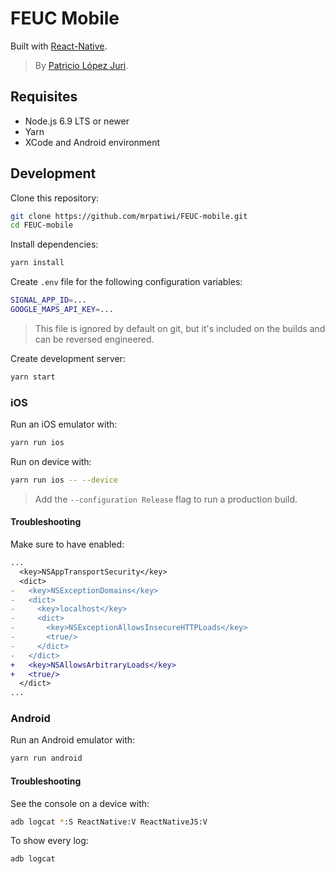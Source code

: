 # FEUC Mobile

Built with [React-Native](https://facebook.github.io/react-native/).

> By [Patricio López Juri](https://lopezjuri.com).

## Requisites

* Node.js 6.9 LTS or newer
* Yarn
* XCode and Android environment

## Development

Clone this repository:

```sh
git clone https://github.com/mrpatiwi/FEUC-mobile.git
cd FEUC-mobile
```

Install dependencies:

```sh
yarn install
```

Create `.env` file for the following configuration variables:

```sh
SIGNAL_APP_ID=...
GOOGLE_MAPS_API_KEY=...
```

> This file is ignored by default on git, but it's included on the builds and can be reversed engineered.

Create development server:

```sh
yarn start
```

### iOS

Run an iOS emulator with:

```sh
yarn run ios
```

Run on device with:

```sh
yarn run ios -- --device
```

> Add the `--configuration Release` flag to run a production build.

#### Troubleshooting

Make sure to have enabled:

```diff
...
  <key>NSAppTransportSecurity</key>
  <dict>
-   <key>NSExceptionDomains</key>
-   <dict>
-     <key>localhost</key>
-     <dict>
-       <key>NSExceptionAllowsInsecureHTTPLoads</key>
-       <true/>
-     </dict>
-   </dict>
+   <key>NSAllowsArbitraryLoads</key>
+   <true/>
  </dict>
...
```

### Android

Run an Android emulator with:

```sh
yarn run android
```

#### Troubleshooting

See the console on a device with:

```sh
adb logcat *:S ReactNative:V ReactNativeJS:V
```

To show every log:

```sh
adb logcat
```
